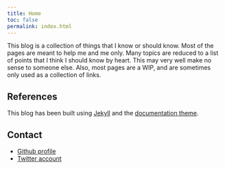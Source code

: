 ```yaml
---
title: Home
toc: false
permalink: index.html
---
```


This blog is a collection of things that I know or should know. Most of the
pages are meant to help me and me only. Many topics are reduced to a list of
points that I think I should know by heart. This may very well make no sense to
someone else. Also, most pages are a WIP, and are sometimes only used as a
collection of links.

## References
This blog has been built using [Jekyll](https://jekyllrb.com/showcase/) and the
[documentation theme](https://idratherbewriting.com/documentation-theme-jekyll/).

## Contact
* [Github profile](https://github.com/greglan)
* [Twitter account](https://twitter.com/greglan3)
